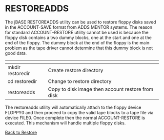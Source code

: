 # RESTOREADDS

<PageHeader />

The jBASE RESTOREADDS utility can be used to restore floppy disks saved in the ACCOUNT-SAVE format from ADDS MENTOR systems. The reason for standard ACCOUNT-RESTORE utility cannot be used is because the floppy disk contains a two dummy blocks, one at the start and one at the end of the floppy. The dummy block at the end of the floppy is the main problem as the tape driver cannot determine that this dummy block is not good data.

| <!----> | <!----> |
| --- | --- |
| mkdir restoredir | Create restore directory |
| cd restoredir | Change to restore directory |
| restoreadds | Copy to disk image then account restore from disk |

The restoreadds utility will automatically attach to the floppy device FLOPPY0 and then proceed to copy the valid tape blocks to a tape file via device FILE0. Once complete then the normal ACCOUNT-RESTORE is executed. This mechanism will handle multiple floppy disks.

[Back to Restore](./../README.md)

<PageFooter />
